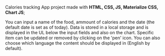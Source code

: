 Calories tracking App project made with <b>HTML, CSS, JS, Materialize CSS, Chart JS</b>;

You can input a name of the food, ammount of calories and the date (the default date is set as of today).
Data is stored in a local storage and is displayed in the UL below the input fields and also on the chart. 
Specific item can  be updated or removed by clicking on the 'pen' icon.
You can also choose which language the content should be displayed in (English by default).

